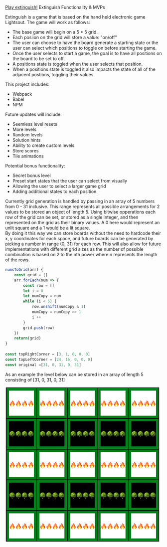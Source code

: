 
<a href="https://whilekofman.github.io/extinguish/">Play extinguish!</a>
Extinguish
Functionality & MVPs

Extinguish is a game that is based on the hand held electronic game Lightsout. The game will work as follows:

* The base game will begin on a 5 * 5 grid.
* Each posiion on the grid will store a value: "on/off" 
* The user can choose to have the board generate a starting state or the user can select which positions to toggle on before starting the game.
* Once the user selects to start a game, the goal is to have all positions on the board to be set to off. 
* A positions state is toggled when the user selects that position. 
* When a positions state is toggled it also impacts the state of all of the adjacent postions, toggling their values.



This project includes:
* Webpack 
* Babel 
* NPM 

Future updates will include:
* Seemless level resets 
* More levels 
* Random levels 
* Solution hints 
* Ability to create custom levels
* Store scores
* Tile animations

Potential bonus functionality:
* Secret bonus level
* Preset start states that the user can select from visually
* Allowing the user to select a larger game grid
* Adding additional states to each position.


Currently grid generation is handled by passing in an array of 5 numbers from 0 - 31 inclusive. This range represents all possible arrangements for 2 values to be stored an object of length 5. 
Using bitwise opperations each row of the grid can be set, or stored as a single integer, and then represented on the grid as their binary values.  A 0 here would represent an unlit square and a 1 would be a lit square.    
By doing it this way we can store boards without the need to hardcode their x, y coordinates for each space, and future boards can be generated by picking a number in range (0, 31) for each row.  This will also allow for future implementations with different grid sizes as the number of possible combination is based on 2 to the nth power where n represents the length of the rows.


```javascript   
numsToGrid(arr) {
    const grid = []
    arr.forEach(num => {
        const row = []
        let i = 0
        let numCopy = num
        while (i < 5) {
            row.unshift(numCopy & 1)
            numCopy = numCopy >> 1
            i ++
        }
        grid.push(row)
    })
    return(grid)
}

const topRightCorner = [3, 1, 0, 0, 0]
const topLeftCorner = [24, 16, 0, 0, 0]
const original =[31, 0, 31, 0, 31]


```

As an example the level below can be stored in an array of length 5 consisting of [31, 0, 31, 0, 31]

<img src="images/board_image.png"
     alt="level layout"
 />

